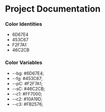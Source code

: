 # Project Documentation
### Color Identities
* 6D67E4
* 453C67
* F2F7A1
* 46C2CB
### Color Variables
* --bg: #6D67E4;
* --fg: #453C67;
* --pC: #F2F7A1;
* --sC: #46C2CB;
* --c1: #FF7000;
* --c2: #10A19D;
* --c3: #FB2576;